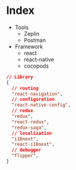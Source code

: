# Index

- Tools
  - Zeplin
  - Postman
- Framework
  - react
  - react-native
  - cocopods

```json
// Library
{
  // routing
  "react-navigation",
  // configuration
  "react-native-config",
  // redux
  "redux",
  "react-redux",
  "redux-saga",
  // localization
  "i18next",
  "react-i18next",
  // debugger
  "flipper",
}
```
